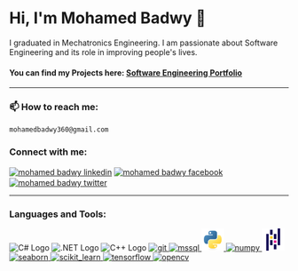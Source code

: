 <h1 align="left"> Hi, I'm Mohamed Badwy 👋 </h1>

I graduated in Mechatronics Engineering. I am passionate about Software Engineering and its role in improving people's lives.

#### You can find my Projects here:   [Software Engineering Portfolio](https://github.com/MohamedBadwy360/Backend-Software-Engineer-Portfolio)

---

### 📫 How to reach me: 
    mohamedbadwy360@gmail.com

<h3 align="left">Connect with me:</h3>
<p align="left">
<a href="https://www.linkedin.com/in/mohamedbadwy360/" target="blank"><img align="center" src="https://raw.githubusercontent.com/rahuldkjain/github-profile-readme-generator/master/src/images/icons/Social/linked-in-alt.svg" alt="mohamed badwy linkedin" height="30" width="40" /></a>
<a href="https://www.facebook.com/mohamedbadwy.elsaid.9" target="blank"><img align="center" src="https://raw.githubusercontent.com/rahuldkjain/github-profile-readme-generator/master/src/images/icons/Social/facebook.svg" alt="mohamed badwy facebook" height="30" width="40" /></a>
<a href="https://twitter.com/mohamedbadwy360" target="blank"><img align="center" src="https://upload.wikimedia.org/wikipedia/commons/5/53/X_logo_2023_original.svg" alt="mohamed badwy twitter" height="30" width="40" /></a>
</p>

---

<h3 align="left">Languages and Tools:</h3>

<img src="https://user-images.githubusercontent.com/19507241/64484929-d4b1cd80-d236-11e9-8bbe-1872b473bd64.png" alt="C# Logo" width="40" height="40"/> </a> 
<img src="https://github.com/dotnet/brand/blob/main/logo/dotnet-logo.jpg?raw=true" alt=".NET Logo" width="40" height="40"/> </a> 
<img src="https://raw.githubusercontent.com/isocpp/logos/master/cpp_logo.png" alt="C++ Logo" width="40" height="40"/> </a> 
<a href="https://git-scm.com/" target="_blank" rel="noreferrer"> <img src="https://www.vectorlogo.zone/logos/git-scm/git-scm-icon.svg" alt="git" width="40" height="40"/> </a> 
<a href="https://www.microsoft.com/en-us/sql-server" target="_blank" rel="noreferrer"> <img src="https://www.svgrepo.com/show/303229/microsoft-sql-server-logo.svg" alt="mssql" width="40" height="40"/> </a> 
<a href="https://www.python.org" target="_blank" rel="noreferrer"> <img src="https://raw.githubusercontent.com/devicons/devicon/master/icons/python/python-original.svg" alt="python" width="40" height="40"/> </a> 
<a href="https://numpy.org/" target="_blank" rel="noreferrer"> <img src="https://numpy.org/images/logo.svg" alt="numpy" width="40" height="40"/> </a> 
<a href="https://pandas.pydata.org/" target="_blank" rel="noreferrer"> <img src="https://raw.githubusercontent.com/devicons/devicon/2ae2a900d2f041da66e950e4d48052658d850630/icons/pandas/pandas-original.svg" alt="pandas" width="40" height="40"/> </a> 
<a href="https://seaborn.pydata.org/" target="_blank" rel="noreferrer"> <img src="https://seaborn.pydata.org/_images/logo-mark-lightbg.svg" alt="seaborn" width="40" height="40"/> </a> 
<a href="https://scikit-learn.org/" target="_blank" rel="noreferrer"> <img src="https://upload.wikimedia.org/wikipedia/commons/0/05/Scikit_learn_logo_small.svg" alt="scikit_learn" width="40" height="40"/> </a> 
<a href="https://www.tensorflow.org" target="_blank" rel="noreferrer"> <img src="https://www.vectorlogo.zone/logos/tensorflow/tensorflow-icon.svg" alt="tensorflow" width="40" height="40"/> </a>
<a href="https://opencv.org/" target="_blank" rel="noreferrer"> <img src="https://www.vectorlogo.zone/logos/opencv/opencv-icon.svg" alt="opencv" width="40" height="40"/> </a>
